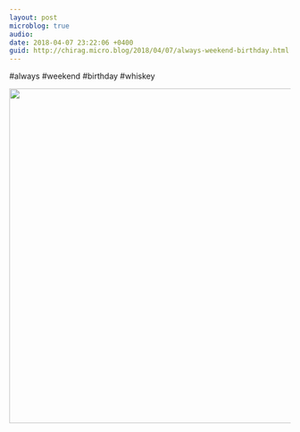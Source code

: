 ```yaml
---
layout: post
microblog: true
audio: 
date: 2018-04-07 23:22:06 +0400
guid: http://chirag.micro.blog/2018/04/07/always-weekend-birthday.html
---
```

#always 
#weekend #birthday #whiskey

<img src="http://www.chirag.biz/uploads/2018/b4475e55f3.jpg" width="600" height="600" />

